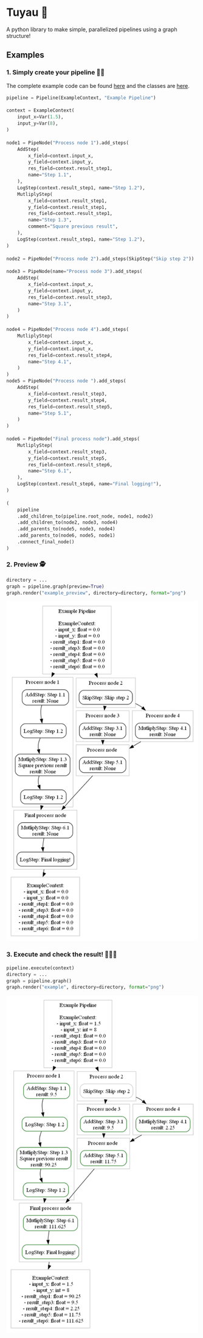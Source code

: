 # Tuyau 🚀

A python library to make simple, parallelized pipelines using a graph structure! 

## Examples

### 1. Simply create your pipeline 🧑‍💻

The complete example code can be found [here](./examples/example.py) and the classes are [here](./examples/example_utils.py).

```python
pipeline = Pipeline(ExampleContext, "Example Pipeline")

context = ExampleContext(
    input_x=Var(1.5),
    input_y=Var(8),
)

node1 = PipeNode("Process node 1").add_steps(
    AddStep(
        x_field=context.input_x,
        y_field=context.input_y,
        res_field=context.result_step1,
        name="Step 1.1",
    ),
    LogStep(context.result_step1, name="Step 1.2"),
    MutliplyStep(
        x_field=context.result_step1,
        y_field=context.result_step1,
        res_field=context.result_step1,
        name="Step 1.3",
        comment="Square previous result",
    ),
    LogStep(context.result_step1, name="Step 1.2"),
)

node2 = PipeNode("Process node 2").add_steps(SkipStep("Skip step 2"))

node3 = PipeNode(name="Process node 3").add_steps(
    AddStep(
        x_field=context.input_x,
        y_field=context.input_y,
        res_field=context.result_step3,
        name="Step 3.1",
    )
)

node4 = PipeNode("Process node 4").add_steps(
    MutliplyStep(
        x_field=context.input_x,
        y_field=context.input_x,
        res_field=context.result_step4,
        name="Step 4.1",
    )
)
node5 = PipeNode("Process node ").add_steps(
    AddStep(
        x_field=context.result_step3,
        y_field=context.result_step4,
        res_field=context.result_step5,
        name="Step 5.1",
    )
)

node6 = PipeNode("Final process node").add_steps(
    MutliplyStep(
        x_field=context.result_step3,
        y_field=context.result_step5,
        res_field=context.result_step6,
        name="Step 6.1",
    ),
    LogStep(context.result_step6, name="Final logging!"),
)

(
    pipeline
    .add_children_to(pipeline.root_node, node1, node2)
    .add_children_to(node2, node3, node4)
    .add_parents_to(node5, node3, node4)
    .add_parents_to(node6, node5, node1)
    .connect_final_node()
)
```

### 2. Preview 🕵️

```python
directory = ...
graph = pipeline.graph(preview=True)
graph.render("example_preview", directory=directory, format="png")
```

![example preview](./data/example_preview.png)

### 3. Execute and check the result! 🎉🎉🎉

```python
pipeline.execute(context)
directory = ...
graph = pipeline.graph()
graph.render("example", directory=directory, format="png")
```

![example result](./data/example.png)
